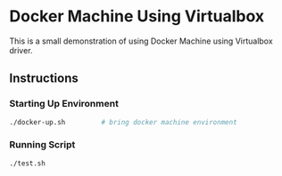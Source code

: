 # **Docker Machine Using Virtualbox**

This is a small demonstration of using Docker Machine using Virtualbox driver.

## **Instructions**

### **Starting Up Environment**

```bash
./docker-up.sh         # bring docker machine environment
```
### **Running Script**

```bash
./test.sh
```
